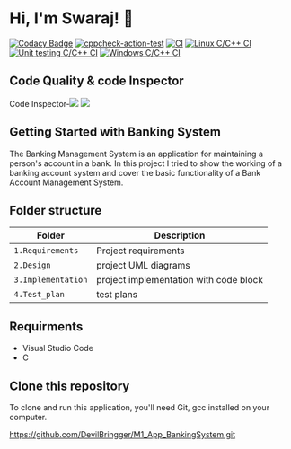 # Hi, I'm Swaraj! 👋

[![Codacy Badge](https://api.codacy.com/project/badge/Grade/173db3ca8fa6490e8a5f25c077ee6350)](https://app.codacy.com/gh/DevilBringger/M1_App_BankingSystem?utm_source=github.com&utm_medium=referral&utm_content=DevilBringger/M1_App_BankingSystem&utm_campaign=Badge_Grade_Settings)
[![cppcheck-action-test](https://github.com/DevilBringger/M1_App_BankingSystem/actions/workflows/cppcheck.yml/badge.svg)](https://github.com/DevilBringger/M1_App_BankingSystem/actions/workflows/cppcheck.yml)
[![CI](https://github.com/DevilBringger/M1_App_BankingSystem/actions/workflows/Linux_c-cpp.yml/badge.svg)](https://github.com/DevilBringger/M1_App_BankingSystem/actions/workflows/Linux_c-cpp.yml)
[![Linux C/C++ CI](https://github.com/DevilBringger/M1_App_BankingSystem/actions/workflows/Linux_C_CPP.yml/badge.svg)](https://github.com/DevilBringger/M1_App_BankingSystem/actions/workflows/Linux_C_CPP.yml)
[![Unit testing C/C++ CI](https://github.com/DevilBringger/M1_App_BankingSystem/actions/workflows/unity.yml/badge.svg)](https://github.com/DevilBringger/M1_App_BankingSystem/actions/workflows/unity.yml)
[![Windows C/C++ CI](https://github.com/DevilBringger/M1_App_BankingSystem/actions/workflows/Windows%20C_C++.yml/badge.svg)](https://github.com/DevilBringger/M1_App_BankingSystem/actions/workflows/Windows%20C_C++.yml)
## Code Quality & code Inspector
Code Inspector-![](https://api.codiga.io/project/29841/score/svg)
![](https://api.codiga.io/project/29841/status/svg)
## Getting Started with Banking System
The Banking Management System is an application for maintaining a person's account in a bank. In this project I tried to show the working of a banking account system and cover the basic functionality of a Bank Account Management System.

## Folder structure
| Folder | Description |
| --- | ---|
| `1.Requirements` | Project requirements |
| `2.Design` | project UML diagrams |
| `3.Implementation` | project implementation with code block |
| `4.Test_plan` | test plans |

## Requirments
* Visual Studio Code
* C

## Clone this repository
To clone and run this application, you'll need Git,
gcc installed on your computer. 

https://github.com/DevilBringger/M1_App_BankingSystem.git

